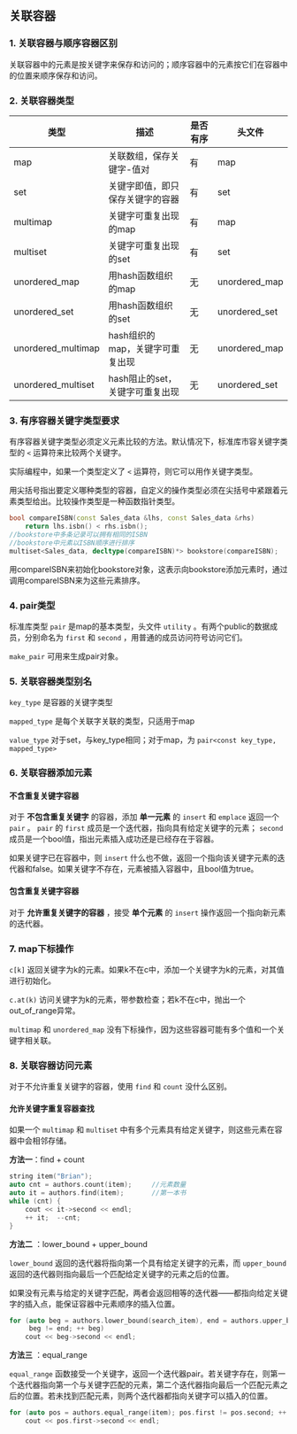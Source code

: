 ## 关联容器

### 1. 关联容器与顺序容器区别

关联容器中的元素是按关键字来保存和访问的；顺序容器中的元素按它们在容器中的位置来顺序保存和访问。

### 2. 关联容器类型

| 类型               | 描述                             | 是否有序 | 头文件        |
| ------------------ | -------------------------------- | -------- | ------------- |
| map                | 关联数组，保存关键字-值对        | 有       | map           |
| set                | 关键字即值，即只保存关键字的容器 | 有       | set           |
| multimap           | 关键字可重复出现的map            | 有       | map           |
| multiset           | 关键字可重复出现的set            | 有       | set           |
| unordered_map      | 用hash函数组织的map              | 无       | unordered_map |
| unordered_set      | 用hash函数组织的set              | 无       | unordered_set |
| unordered_multimap | hash组织的map，关键字可重复出现  | 无       | unordered_map |
| unordered_multiset | hash阻止的set，关键字可重复出现  | 无       | unordered_set |

### 3. 有序容器关键字类型要求

有序容器关键字类型必须定义元素比较的方法。默认情况下，标准库市容关键字类型的 `<` 运算符来比较两个关键字。

实际编程中，如果一个类型定义了 `<` 运算符，则它可以用作关键字类型。

用尖括号指出要定义哪种类型的容器，自定义的操作类型必须在尖括号中紧跟着元素类型给出。比较操作类型是一种函数指针类型。

```c++
bool compareISBN(const Sales_data &lhs, const Sales_data &rhs) 
    return lhs.isbn() < rhs.isbn();
//bookstore中多条记录可以拥有相同的ISBN
//bookstore中元素以ISBN顺序进行排序
multiset<Sales_data, decltype(compareISBN)*> bookstore(compareISBN);
```

用compareISBN来初始化bookstore对象，这表示向bookstore添加元素时，通过调用compareISBN来为这些元素排序。

### 4. pair类型

标准库类型 `pair` 是map的基本类型，头文件 `utility` 。有两个public的数据成员，分别命名为 `first` 和 `second` ，用普通的成员访问符号访问它们。

`make_pair` 可用来生成pair对象。

  ### 5. 关联容器类型别名

`key_type` 是容器的关键字类型

`mapped_type` 是每个关联字关联的类型，只适用于map

`value_type` 对于set，与key_type相同；对于map，为 `pair<const key_type, mapped_type>`

### 6. 关联容器添加元素

#### 不含重复关键字容器

对于 **不包含重复关键字** 的容器，添加 **单一元素** 的 `insert` 和 `emplace` 返回一个 `pair` 。
`pair` 的 `first` 成员是一个迭代器，指向具有给定关键字的元素； `second`  成员是一个bool值，指出元素插入成功还是已经存在于容器。

如果关键字已在容器中，则 `insert` 什么也不做，返回一个指向该关键字元素的迭代器和false。如果关键字不存在，元素被插入容器中，且bool值为true。

#### 包含重复关键字容器

对于 **允许重复关键字的容器** ，接受 **单个元素** 的 `insert` 操作返回一个指向新元素的迭代器。

### 7. map下标操作

`c[k]` 返回关键字为k的元素。如果k不在c中，添加一个关键字为k的元素，对其值进行初始化。

`c.at(k)` 访问关键字为k的元素，带参数检查；若k不在c中，抛出一个out_of_range异常。

`multimap` 和 `unordered_map` 没有下标操作，因为这些容器可能有多个值和一个关键字相关联。

### 8. 关联容器访问元素

对于不允许重复关键字的容器，使用 `find` 和 `count` 没什么区别。

#### 允许关键字重复容器查找

如果一个 `multimap` 和 `multiset` 中有多个元素具有给定关键字，则这些元素在容器中会相邻存储。

**方法一**：find + count

```c++
string item("Brian");
auto cnt = authors.count(item);		//元素数量
auto it = authors.find(item);		//第一本书
while (cnt) {
    cout << it->second << endl;
    ++ it;	--cnt;
}
```

**方法二** ：lower_bound + upper_bound

`lower_bound` 返回的迭代器将指向第一个具有给定关键字的元素，而 `upper_bound` 返回的迭代器则指向最后一个匹配给定关键字的元素之后的位置。

如果没有元素与给定的关键字匹配，两者会返回相等的迭代器——都指向给定关键字的插入点，能保证容器中元素顺序的插入位置。

```c++
for (auto beg = authors.lower_bound(search_item), end = authors.upper_bound();
     beg != end; ++ beg) 
    cout << beg->second << endl;
```

**方法三** ：equal_range

`equal_range` 函数接受一个关键字，返回一个迭代器pair。若关键字存在，则第一个迭代器指向第一个与关键字匹配的元素，第二个迭代器指向最后一个匹配元素之后的位置。若未找到匹配元素，则两个迭代器都指向关键字可以插入的位置。

```c++
for (auto pos = authors.equal_range(item); pos.first != pos.second; ++ pos.first)
    cout << pos.first->second << endl;
```

































